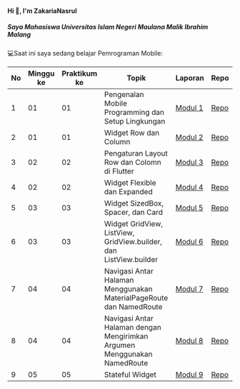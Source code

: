 #### Hi 👋, I'm ZakariaNasrul
##### Saya Mahasiswa Universitas Islam Negeri Maulana Malik Ibrahim Malang

💻Saat ini saya sedang belajar Pemrograman Mobile:

| No  | Minggu ke  | Praktikum ke  | Topik  | Laporan | Repo |
| ------------ | ------------ | ------------ | ------------ | ------------ | ------------ | 
| 1 | 01 | 01 | Pengenalan Mobile Programming dan Setup Lingkungan  | [Modul 1](https://drive.google.com/file/d/1fLLLMwQl-junocGoFtg_oUuMou5XUJtu/view?usp=sharing) | [Repo](https://github.com/ZakariaNasrul/Mobile_Modul1.git) |
| 2 | 01 | 01 | Widget Row dan Column | [Modul 2](https://drive.google.com/file/d/1qqquBt8neV0C3Vb9OI1NwT26Z54PnTMG/view?usp=sharing) | [Repo](https://github.com/ZakariaNasrul/Mobile_Modul2.git) |
| 3 | 02 | 02 | Pengaturan Layout Row dan Colomn di Flutter | [Modul 3](https://drive.google.com/file/d/1r67ojwSFBRmhkfe05K8p1WM94lIhsGkk/view?usp=sharing) | [Repo](https://github.com/ZakariaNasrul/Mobile_Modul3.git) |
| 4 | 02 | 02 | Widget Flexible dan Expanded | [Modul 4](https://drive.google.com/file/d/1R6edyx7TjrlNtmm04Dp5un8cjTaQ03O6/view?usp=sharing) | [Repo](https://github.com/ZakariaNasrul/Mobile_Modul4.git) |
| 5 | 03 | 03 | Widget SizedBox, Spacer, dan Card | [Modul 5](https://drive.google.com/file/d/1TTmXvsUdTl59HKVUvGBzGEaX4FGTvdgP/view?usp=sharing) | [Repo](https://github.com/ZakariaNasrul/Mobile_Modul5.git) |
| 6 | 03 | 03 | Widget GridView, ListView, GridView.builder, dan ListView.builder | [Modul 6](https://drive.google.com/file/d/1_YAdyDDhMRNq982DxgJ6y9lJPNvgG9vC/view?usp=sharing) | [Repo](https://github.com/ZakariaNasrul/Mobile_Modul6.git) |
| 7 | 04 | 04 | Navigasi Antar Halaman Menggunakan MaterialPageRoute dan NamedRoute | [Modul 7](https://drive.google.com/file/d/10RojMZgjW28BtBPkoXedNhjBeVxXPMT3/view?usp=sharing) | [Repo](https://github.com/ZakariaNasrul/Mobile_Modul7.git) |
| 8 | 04 | 04 | Navigasi Antar Halaman dengan Mengirimkan Argumen Menggunakan NamedRoute | [Modul 8]() | [Repo](https://github.com/H1eron/Mobile_Modul8.git) |
| 9 | 05 | 05 | Stateful Widget | [Modul 9]() | [Repo]() |
